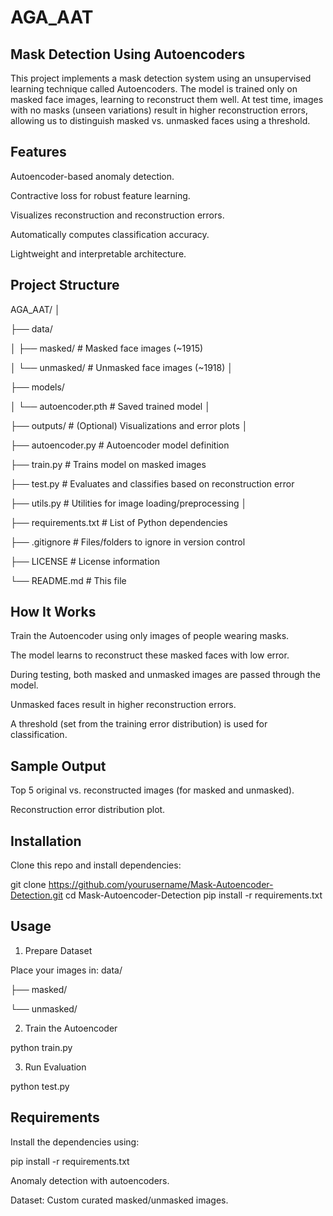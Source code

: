 # AGA_AAT

## Mask Detection Using Autoencoders

This project implements a mask detection system using an unsupervised learning technique called Autoencoders. The model is trained only on masked face images, learning to reconstruct them well. At test time, images with no masks (unseen variations) result in higher reconstruction errors, allowing us to distinguish masked vs. unmasked faces using a threshold.

## Features

Autoencoder-based anomaly detection.

Contractive loss for robust feature learning.

Visualizes reconstruction and reconstruction errors.

Automatically computes classification accuracy.

Lightweight and interpretable architecture.

## Project Structure

AGA_AAT/
│

├── data/

│   ├── masked/          # Masked face images (~1915)

│   └── unmasked/        # Unmasked face images (~1918)
│

├── models/

│   └── autoencoder.pth  # Saved trained model
│

├── outputs/             # (Optional) Visualizations and error plots
│

├── autoencoder.py       # Autoencoder model definition

├── train.py             # Trains model on masked images

├── test.py              # Evaluates and classifies based on reconstruction error

├── utils.py             # Utilities for image loading/preprocessing
│

├── requirements.txt     # List of Python dependencies

├── .gitignore           # Files/folders to ignore in version control

├── LICENSE              # License information

└── README.md            # This file


## How It Works

Train the Autoencoder using only images of people wearing masks.

The model learns to reconstruct these masked faces with low error.

During testing, both masked and unmasked images are passed through the model.

Unmasked faces result in higher reconstruction errors.

A threshold (set from the training error distribution) is used for classification.

## Sample Output

Top 5 original vs. reconstructed images (for masked and unmasked).

Reconstruction error distribution plot.

## Installation

Clone this repo and install dependencies:

git clone https://github.com/yourusername/Mask-Autoencoder-Detection.git
cd Mask-Autoencoder-Detection
pip install -r requirements.txt

## Usage

1. Prepare Dataset

Place your images in:
data/

├── masked/

└── unmasked/

2. Train the Autoencoder

python train.py

3. Run Evaluation

python test.py

## Requirements

Install the dependencies using:

pip install -r requirements.txt

Anomaly detection with autoencoders.

Dataset: Custom curated masked/unmasked images.
